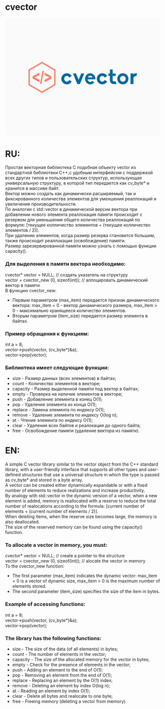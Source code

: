 # cvector

![Alt Text](https://github.com/ivanMoskalevDev/cvector/blob/main/target/resources/logo.png)

#
# RU:
Простая векторная библиотека C подобная объекту vector 
из стандартной библиотеки C++,с удобным интерфейсом с поддержкой всех 
других типов и пользовательских структур,
использующая универсальную структуру,
в которой тип передается как cv_byte* и хранится в массиве байт.\
Вектор можно создать как динамически расширяемый, так и фиксированного 
количества элементов для уменшения реаллокаций и увеличения производительности.\
По аналогии с std::vector в динамической версии вектора при добавлении
нового элемента реаллокация памяти происходит с резервом для уменьшения 
общего количества реаллокаций по формуле: 
[текущее колличество элементов + (текущее колличество элементов / 2)].\
При удалении элементов, когда размер резерва становится большим, 
также происходит реаллокация (освобождение) памяти.\
Размер зарезервированной памяти можно узнать с помощью функции capacity().

### Для выделения в памяти вектора необходимо:
cvector* vector = NULL;  // создать указатель на структуру  \
vector = cvector_new (0, sizeof(int));  // аллоцировать динамический вектор в памяти \
В функцию cvector_new:
 - Первым параметром (max_item) передается признак динамического
вектора: max_item = 0 - вектор динамического размера, 
max_item > 0 -  максимально хранящееся количество элементов.
 - Вторым параметром (item_size) передается размер элемента в байтах.
 
### Пример обращения к функциям:
int a = 8;\
vector->push(vector, (cv_byte*)&a);\
vector->pop(vector);

### Библиотека имеет следующие функции:
 - size - Размер данных (всех элементов) в байтах;
 - count - Количество элементов в векторе;
 - capacity - Размер выделенной памяти под вектор в байтах;
 - empty - Проверка на наличие элементов в векторе;
 - push - Добавление элемента в конец O(1);
 - pop - Удаление элемента из конца O(1);
 - replace - Замена элемента по индексу O(1);
 - remove - Удаление элемента по индексу O(log n);
 - at - Чтение элемента по индексу O(1);
 - clear - Удаление всех байтов и реалокация до одного байта;
 - free - Освобождение памяти (удаление вектора из памяти).


#
# EN:
A simple C vector library similar to the vector object
from the C++ standard library, with a user-friendly interface that supports all 
other types and user-defined structures
that use a universal structure
in which the type is passed as cv_byte* and stored in a byte array.\
A vector can be created either dynamically expandable or
with a fixed number of elements to reduce realizations and increase productivity.\
By analogy with std::vector in the dynamic version of a vector, when
a new element is added, memory is reallocated with a reserve to reduce 
the total number of realocations according to the formula: 
[current number of elements + (current number of elements / 2)].\
When deleting items, when the reserve size becomes large,
the memory is also deallocated. \
The size of the reserved memory can be found using the capacity() function.

### To allocate a vector in memory, you must:
cvector* vector = NULL; // create a pointer to the structure \
vector = cvector_new (0, sizeof(int)); // alocate the vector in memory \
To the cvector_new function:
 - The first parameter (max_item) indicates the dynamic
vector: max_item = 0 is a vector of dynamic size,
max_item > 0 is the maximum number of elements stored.
 - The second parameter (item_size) specifies the size of the item in bytes.
 
### Example of accessing functions:
int a = 8;\
vector->push(vector, (cv_byte*)&a);\
vector->pop(vector);

### The library has the following functions:
- size - The size of the data (of all elements) in bytes;
- count - The number of elements in the vector;
- capacity - The size of the allocated memory for the vector in bytes;
- empty - Check for the presence of elements in the vector;
- push - Adding an element to the end of O(1);
- pop - Removing an element from the end of O(1);
- replace - Replacing an element by the O(1) index;
- remove - Deleting an element by index O(log n);
- at - Reading an element by index O(1);
- clear - Delete all bytes and realocate to one byte;
- free - Freeing memory (deleting a vector from memory).











